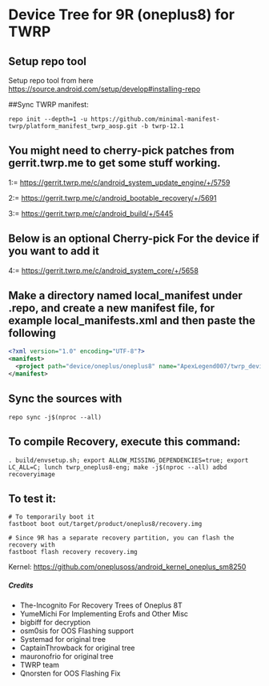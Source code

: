 # Device Tree for 9R (oneplus8) for TWRP

## Setup repo tool
Setup repo tool from here https://source.android.com/setup/develop#installing-repo

##Sync TWRP manifest:

```
repo init --depth=1 -u https://github.com/minimal-manifest-twrp/platform_manifest_twrp_aosp.git -b twrp-12.1

```

## You might need to cherry-pick patches from gerrit.twrp.me to get some stuff working.

1:= https://gerrit.twrp.me/c/android_system_update_engine/+/5759

2:= https://gerrit.twrp.me/c/android_bootable_recovery/+/5691

3:= https://gerrit.twrp.me/c/android_build/+/5445

## Below is an optional Cherry-pick For the device if you want to add it

4:= https://gerrit.twrp.me/c/android_system_core/+/5658 

## Make a directory named local_manifest under .repo, and create a new manifest file, for example local_manifests.xml and then paste the following

```xml
<?xml version="1.0" encoding="UTF-8"?>
<manifest>
  <project path="device/oneplus/oneplus8" name="ApexLegend007/twrp_device_oneplus_oneplus8" remote="github" revision="android-12.1" />
</manifest>
```

## Sync the sources with

```
repo sync -j$(nproc --all)
```

## To compile Recovery, execute this command:

```
. build/envsetup.sh; export ALLOW_MISSING_DEPENDENCIES=true; export LC_ALL=C; lunch twrp_oneplus8-eng; make -j$(nproc --all) adbd recoveryimage
```

## To test it:

```
# To temporarily boot it
fastboot boot out/target/product/oneplus8/recovery.img 

# Since 9R has a separate recovery partition, you can flash the recovery with
fastboot flash recovery recovery.img
```

Kernel: https://github.com/oneplusoss/android_kernel_oneplus_sm8250

##### Credits
- The-Incognito For Recovery Trees of Oneplus 8T
- YumeMichi For Implementing Erofs and Other Misc
- bigbiff for decryption
- osm0sis for OOS Flashing support
- Systemad for original tree
- CaptainThrowback for original tree
- mauronofrio for original tree
- TWRP team
- Qnorsten for OOS Flashing Fix
